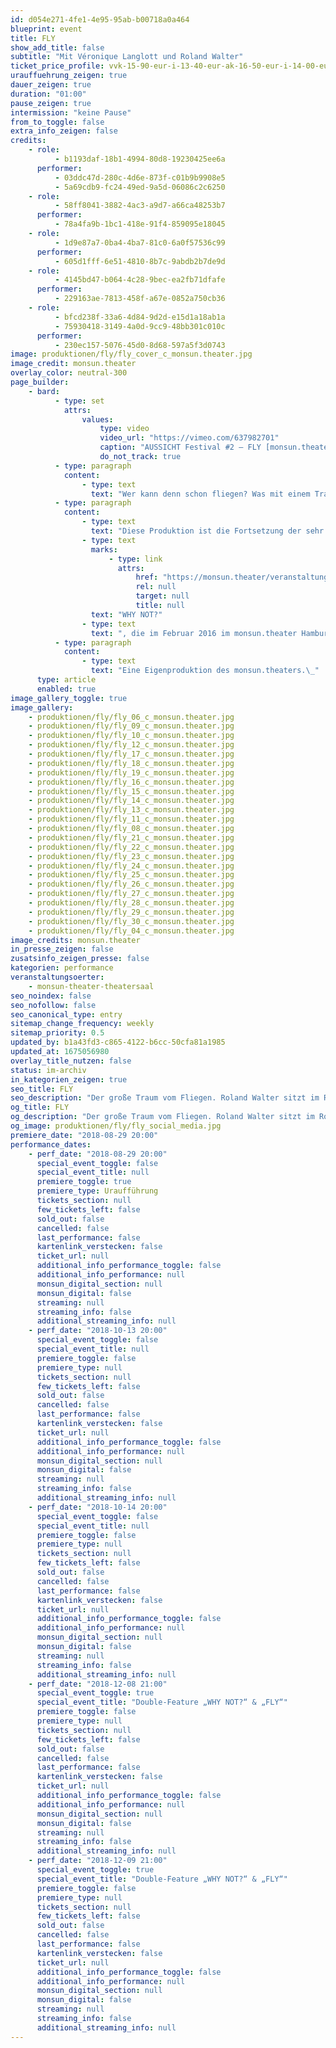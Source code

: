 ```yaml
---
id: d054e271-4fe1-4e95-95ab-b00718a0a464
blueprint: event
title: FLY
show_add_title: false
subtitle: "Mit Véronique Langlott und Roland Walter"
ticket_price_profile: vvk-15-90-eur-i-13-40-eur-ak-16-50-eur-i-14-00-eur
urauffuehrung_zeigen: true
dauer_zeigen: true
duration: "01:00"
pause_zeigen: true
intermission: "keine Pause"
from_to_toggle: false
extra_info_zeigen: false
credits:
    - role:
          - b1193daf-18b1-4994-80d8-19230425ee6a
      performer:
          - 03ddc47d-280c-4d6e-873f-c01b9b9908e5
          - 5a69cdb9-fc24-49ed-9a5d-06086c2c6250
    - role:
          - 58ff8041-3882-4ac3-a9d7-a66ca48253b7
      performer:
          - 78a4fa9b-1bc1-418e-91f4-859095e18045
    - role:
          - 1d9e87a7-0ba4-4ba7-81c0-6a0f57536c99
      performer:
          - 605d1fff-6e51-4810-8b7c-9abdb2b7de9d
    - role:
          - 4145bd47-b064-4c28-9bec-ea2fb71dfafe
      performer:
          - 229163ae-7813-458f-a67e-0852a750cb36
    - role:
          - bfcd238f-33a6-4d84-9d2d-e15d1a18ab1a
          - 75930418-3149-4a0d-9cc9-48bb301c010c
      performer:
          - 230ec157-5076-45d0-8d68-597a5f3d0743
image: produktionen/fly/fly_cover_c_monsun.theater.jpg
image_credit: monsun.theater
overlay_color: neutral-300
page_builder:
    - bard:
          - type: set
            attrs:
                values:
                    type: video
                    video_url: "https://vimeo.com/637982701"
                    caption: "AUSSICHT Festival #2 – FLY [monsun.theater, Hamburg]"
                    do_not_track: true
          - type: paragraph
            content:
                - type: text
                  text: "Wer kann denn schon fliegen? Was mit einem Traum beginnt, hört auch wieder mit einem Traum auf. Der große Traum vom Fliegen. Roland Walter sitzt im Rollstuhl, Véronique Langlott nicht. Physisch sind sie beide nicht fürs Fliegen gemacht. Ohne Hilfsmittel ist der Mensch grundsätzlich nicht fähig zu fliegen. Hier sind alle Menschen gleich. Jedoch kann das Gefühl des Fliegens erzeugt werden. FLY ist die Recherche der Leichtigkeit, des sich Fallenlassens, der Befreiung und der Unendlichkeit. Die große Freiheit.\_"
          - type: paragraph
            content:
                - type: text
                  text: "Diese Produktion ist die Fortsetzung der sehr erfolgreichen Eigenproduktion\_"
                - type: text
                  marks:
                      - type: link
                        attrs:
                            href: "https://monsun.theater/veranstaltungen/why-not"
                            rel: null
                            target: null
                            title: null
                  text: "WHY NOT?"
                - type: text
                  text: ", die im Februar 2016 im monsun.theater Hamburg ihre Premiere feierte und seit jeher sowohl innerhalb Deutschlands als aber auch im Ausland immer wieder eingeladen ist."
          - type: paragraph
            content:
                - type: text
                  text: "Eine Eigenproduktion des monsun.theaters.\_"
      type: article
      enabled: true
image_gallery_toggle: true
image_gallery:
    - produktionen/fly/fly_06_c_monsun.theater.jpg
    - produktionen/fly/fly_09_c_monsun.theater.jpg
    - produktionen/fly/fly_10_c_monsun.theater.jpg
    - produktionen/fly/fly_12_c_monsun.theater.jpg
    - produktionen/fly/fly_17_c_monsun.theater.jpg
    - produktionen/fly/fly_18_c_monsun.theater.jpg
    - produktionen/fly/fly_19_c_monsun.theater.jpg
    - produktionen/fly/fly_16_c_monsun.theater.jpg
    - produktionen/fly/fly_15_c_monsun.theater.jpg
    - produktionen/fly/fly_14_c_monsun.theater.jpg
    - produktionen/fly/fly_13_c_monsun.theater.jpg
    - produktionen/fly/fly_11_c_monsun.theater.jpg
    - produktionen/fly/fly_08_c_monsun.theater.jpg
    - produktionen/fly/fly_21_c_monsun.theater.jpg
    - produktionen/fly/fly_22_c_monsun.theater.jpg
    - produktionen/fly/fly_23_c_monsun.theater.jpg
    - produktionen/fly/fly_24_c_monsun.theater.jpg
    - produktionen/fly/fly_25_c_monsun.theater.jpg
    - produktionen/fly/fly_26_c_monsun.theater.jpg
    - produktionen/fly/fly_27_c_monsun.theater.jpg
    - produktionen/fly/fly_28_c_monsun.theater.jpg
    - produktionen/fly/fly_29_c_monsun.theater.jpg
    - produktionen/fly/fly_30_c_monsun.theater.jpg
    - produktionen/fly/fly_04_c_monsun.theater.jpg
image_credits: monsun.theater
in_presse_zeigen: false
zusatsinfo_zeigen_presse: false
kategorien: performance
veranstaltungsoerter:
    - monsun-theater-theatersaal
seo_noindex: false
seo_nofollow: false
seo_canonical_type: entry
sitemap_change_frequency: weekly
sitemap_priority: 0.5
updated_by: b1a43fd3-c865-4122-b6cc-50cfa81a1985
updated_at: 1675056980
overlay_title_nutzen: false
status: im-archiv
in_kategorien_zeigen: true
seo_title: FLY
seo_description: "Der große Traum vom Fliegen. Roland Walter sitzt im Rollstuhl, Véronique Langlott nicht. Physisch sind sie beide nicht fürs Fliegen gemacht."
og_title: FLY
og_description: "Der große Traum vom Fliegen. Roland Walter sitzt im Rollstuhl, Véronique Langlott nicht. Physisch sind sie beide nicht fürs Fliegen gemacht."
og_image: produktionen/fly/fly_social_media.jpg
premiere_date: "2018-08-29 20:00"
performance_dates:
    - perf_date: "2018-08-29 20:00"
      special_event_toggle: false
      special_event_title: null
      premiere_toggle: true
      premiere_type: Uraufführung
      tickets_section: null
      few_tickets_left: false
      sold_out: false
      cancelled: false
      last_performance: false
      kartenlink_verstecken: false
      ticket_url: null
      additional_info_performance_toggle: false
      additional_info_performance: null
      monsun_digital_section: null
      monsun_digital: false
      streaming: null
      streaming_info: false
      additional_streaming_info: null
    - perf_date: "2018-10-13 20:00"
      special_event_toggle: false
      special_event_title: null
      premiere_toggle: false
      premiere_type: null
      tickets_section: null
      few_tickets_left: false
      sold_out: false
      cancelled: false
      last_performance: false
      kartenlink_verstecken: false
      ticket_url: null
      additional_info_performance_toggle: false
      additional_info_performance: null
      monsun_digital_section: null
      monsun_digital: false
      streaming: null
      streaming_info: false
      additional_streaming_info: null
    - perf_date: "2018-10-14 20:00"
      special_event_toggle: false
      special_event_title: null
      premiere_toggle: false
      premiere_type: null
      tickets_section: null
      few_tickets_left: false
      sold_out: false
      cancelled: false
      last_performance: false
      kartenlink_verstecken: false
      ticket_url: null
      additional_info_performance_toggle: false
      additional_info_performance: null
      monsun_digital_section: null
      monsun_digital: false
      streaming: null
      streaming_info: false
      additional_streaming_info: null
    - perf_date: "2018-12-08 21:00"
      special_event_toggle: true
      special_event_title: "Double-Feature „WHY NOT?“ & „FLY“"
      premiere_toggle: false
      premiere_type: null
      tickets_section: null
      few_tickets_left: false
      sold_out: false
      cancelled: false
      last_performance: false
      kartenlink_verstecken: false
      ticket_url: null
      additional_info_performance_toggle: false
      additional_info_performance: null
      monsun_digital_section: null
      monsun_digital: false
      streaming: null
      streaming_info: false
      additional_streaming_info: null
    - perf_date: "2018-12-09 21:00"
      special_event_toggle: true
      special_event_title: "Double-Feature „WHY NOT?“ & „FLY“"
      premiere_toggle: false
      premiere_type: null
      tickets_section: null
      few_tickets_left: false
      sold_out: false
      cancelled: false
      last_performance: false
      kartenlink_verstecken: false
      ticket_url: null
      additional_info_performance_toggle: false
      additional_info_performance: null
      monsun_digital_section: null
      monsun_digital: false
      streaming: null
      streaming_info: false
      additional_streaming_info: null
---
```

